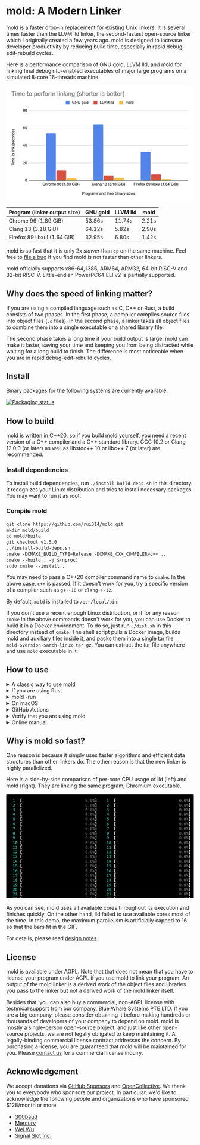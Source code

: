# mold: A Modern Linker

mold is a faster drop-in replacement for existing Unix linkers.
It is several times faster than the LLVM lld linker, the second-fastest
open-source linker which I originally created a few years ago.
mold is designed to increase developer productivity by reducing
build time, especially in rapid debug-edit-rebuild cycles.

Here is a performance comparison of GNU gold, LLVM lld, and mold for
linking final debuginfo-enabled executables of major large programs
on a simulated 8-core 16-threads machine.

![Link speed comparison](docs/comparison.png)

| Program (linker output size)  | GNU gold | LLVM lld | mold
|-------------------------------|----------|----------|--------
| Chrome 96 (1.89 GiB)          | 53.86s   | 11.74s   | 2.21s
| Clang 13 (3.18 GiB)           | 64.12s   | 5.82s    | 2.90s
| Firefox 89 libxul (1.64 GiB)  | 32.95s   | 6.80s    | 1.42s

mold is so fast that it is only 2x _slower_ than `cp` on the same
machine. Feel free to [file a bug](https://github.com/rui314/mold/issues)
if you find mold is not faster than other linkers.

mold officially supports x86-64, i386, ARM64, ARM32, 64-bit RISC-V and
32-bit RISC-V. Little-endian PowerPC64 ELFv2 is partially supported.

## Why does the speed of linking matter?

If you are using a compiled language such as C, C++ or Rust, a build
consists of two phases. In the first phase, a compiler compiles
source files into object files (`.o` files). In the second phase,
a linker takes all object files to combine them into a single executable
or a shared library file.

The second phase takes a long time if your build output is large.
mold can make it faster, saving your time and keeping you from being
distracted while waiting for a long build to finish. The difference is
most noticeable when you are in rapid debug-edit-rebuild cycles.

## Install

Binary packages for the following systems are currently available.

[![Packaging status](https://repology.org/badge/vertical-allrepos/mold.svg)](https://repology.org/project/mold/versions)

## How to build

mold is written in C++20, so if you build mold yourself, you need a
recent version of a C++ compiler and a C++ standard library. GCC 10.2
or Clang 12.0.0 (or later) as well as libstdc++ 10 or libc++ 7 (or
later) are recommended.

### Install dependencies

To install build dependencies, run `./install-build-deps.sh` in this
directory. It recognizes your Linux distribution and tries to install
necessary packages. You may want to run it as root.

### Compile mold

```shell
git clone https://github.com/rui314/mold.git
mkdir mold/build
cd mold/build
git checkout v1.5.0
../install-build-deps.sh
cmake -DCMAKE_BUILD_TYPE=Release -DCMAKE_CXX_COMPILER=c++ ..
cmake --build . -j $(nproc)
sudo cmake --install .
```

You may need to pass a C++20 compiler command name to `cmake`.
In the above case, `c++` is passed. If it doesn't work for you,
try a specific version of a compiler such as `g++-10` or `clang++-12`.

By default, `mold` is installed to `/usr/local/bin`.

If you don't use a recent enough Linux distribution, or if for any reason
`cmake` in the above commands doesn't work for you, you can use Docker to
build it in a Docker environment. To do so, just run `./dist.sh` in this
directory instead of `cmake`. The shell script pulls a Docker image,
builds mold and auxiliary files inside it, and packs them into a
single tar file `mold-$version-$arch-linux.tar.gz`.  You can extract
the tar file anywhere and use `mold` executable in it.

## How to use

<details><summary>A classic way to use mold</summary>

On Unix, the linker command (which is usually `/usr/bin/ld`) is
invoked indirectly by the compiler driver (which is usually `cc`,
`gcc` or `clang`), which is typically in turn indirectly invoked by
`make` or some other build system command.

If you can specify an additional command line option to your compiler
driver by modifying build system's config files, add one of the
following flags to use `mold` instead of `/usr/bin/ld`:

- Clang: pass `-fuse-ld=mold`

- GCC 12.1.0 or later: pass `-fuse-ld=mold`

- GCC before 12.1.0: `-fuse-ld` does not accept `mold` as a valid
  argument, so you need to use `-B` option instead. `-B` is an option
  to tell GCC where to look for external commands such as `ld`.

  If you have installed mold with `make install`, there should be a
  directory named `/usr/libexec/mold` (or `/usr/local/libexec/mold`,
  depending on your `$PREFIX`), and `ld` command should be there. The
  `ld` is actually a symlink to `mold`. So, all you need is to pass
  `-B/usr/libexec/mold` (or `-B/usr/local/libexec/mold`) to GCC.

If you haven't installed `mold` to any `$PATH`, you can still pass
`-fuse-ld=/absolute/path/to/mold` to clang to use mold. GCC does not
take an absolute path as an argument for `-fuse-ld` though.

</details>

<details><summary>If you are using Rust</summary>

Create `.cargo/config.toml` in your project directory with the following:

```toml
[target.x86_64-unknown-linux-gnu]
linker = "clang"
rustflags = ["-C", "link-arg=-fuse-ld=/path/to/mold"]
```

where `/path/to/mold` is an absolute path to `mold` exectuable.
Please make sure you have installed `clang`.

If you want to use mold for all projects, put the above snippet to
`~/.cargo/config.toml`.

If you are using macOS, you can modify `config.toml` in a similar manner.
Here is an example with `mold` installed via [Homebrew](https://brew.sh).

```toml
[target.x86_64-apple-darwin]
linker = "clang"
rustflags = ["-C", "link-arg=-fuse-ld=mold"]

[target.aarch64-apple-darwin]
linker = "clang"
rustflags = ["-C", "link-arg=-fuse-ld=mold"]
```

</details>

<details><summary>mold -run</summary>

It is sometimes very hard to pass an appropriate command line option
to `cc` to specify an alternative linker.  To deal with the situation,
mold has a feature to intercept all invocations of `ld`, `ld.lld` or
`ld.gold` and redirect it to itself. To use the feature, run `make`
(or another build command) as a subcommand of mold as follows:

```shell
mold -run make <make-options-if-any>
```

Internally, mold invokes a given command with `LD_PRELOAD` environment
variable set to its companion shared object file. The shared object
file intercepts all function calls to `exec(3)`-family functions to
replace `argv[0]` with `mold` if it is `ld`, `ld.gold` or `ld.lld`.

</details>

<details><summary>On macOS</summary>

mold/macOS is available as an alpha version. It can be used to build not
only macOS apps but also iOS apps because their binary formats are the same.

The command name of mold/macOS is `ld64.mold`. If you build mold on macOS,
it still produces `mold` and `ld.mold`, but these executables are useful
only for cross compilation (i.e. building Linux apps on macOS.)

If you find any issue with mold/macOS, please file it to
<a href=https://github.com/rui314/mold/issues>our GitHub Issues</a>.

</details>

<details><summary>GitHub Actions</summary>

You can use our <a href=https://github.com/rui314/setup-mold>setup-mold</a>
GitHub Action to speed up GitHub-hosted continuous build. GitHub Actions
runs on a two-core machine, but mold is still significantly faster than
the default GNU linker there especially when a program being linked is
large.

</details>

<details><summary>Verify that you are using mold</summary>

mold leaves its identification string in `.comment` section in an output
file. You can print it out to verify that you are actually using mold.

```shell
$ readelf -p .comment <executable-file>

String dump of section '.comment':
  [     0]  GCC: (Ubuntu 10.2.0-5ubuntu1~20.04) 10.2.0
  [    2b]  mold 9a1679b47d9b22012ec7dfbda97c8983956716f7
```

If `mold` is in `.comment`, the file is created by mold.

</details>

<details><summary>Online manual</summary>

Since mold is a drop-in replacement, you should be able to use it
without reading its manual. But just in case you need it, it's available
online at <a href=https://rui314.github.io/mold.html>here</a>.
You can also read the same manual by `man mold`.

</details>

## Why is mold so fast?

One reason is because it simply uses faster algorithms and efficient
data structures than other linkers do. The other reason is that the
new linker is highly parallelized.

Here is a side-by-side comparison of per-core CPU usage of lld (left)
and mold (right). They are linking the same program, Chromium
executable.

![CPU usage comparison in htop animation](docs/htop.gif)

As you can see, mold uses all available cores throughout its execution
and finishes quickly. On the other hand, lld failed to use available
cores most of the time. In this demo, the maximum parallelism is
artificially capped to 16 so that the bars fit in the GIF.

For details, please read [design notes](docs/design.md).

## License

mold is available under AGPL. Note that that does not mean that you
have to license your program under AGPL if you use mold to link your
program. An output of the mold linker is a derived work of the object
files and libraries you pass to the linker but not a derived work of
the mold linker itself.

Besides that, you can also buy a commercial, non-AGPL license with
technical support from our company, Blue Whale Systems PTE LTD. If you
are a big company, please consider obtaining it before making hundreds
or thousands of developers of your company to depend on mold. mold is
mostly a single-person open-source project, and just like other
open-source projects, we are not legally obligated to keep maintaining
it. A legally-binding commercial license contract addresses the
concern. By purchasing a license, you are guaranteed that mold will be
maintained for you. Please [contact us](mailto:contact@bluewhale.systems)
for a commercial license inquiry.

## Acknowledgement

We accept donations via [GitHub Sponsors](https://github.com/sponsors/rui314)
and [OpenCollective](https://opencollective.com/mold-linker).
We thank you to everybody who sponsors our project. In particular,
we'd like to acknowledge the following people and organizations who
have sponsored $128/month or more:

- [300baud](https://github.com/300baud)
- [Mercury](https://github.com/MercuryTechnologies)
- [Wei Wu](https://github.com/lazyparser)
- [Signal Slot Inc.](https://github.com/signal-slot)
